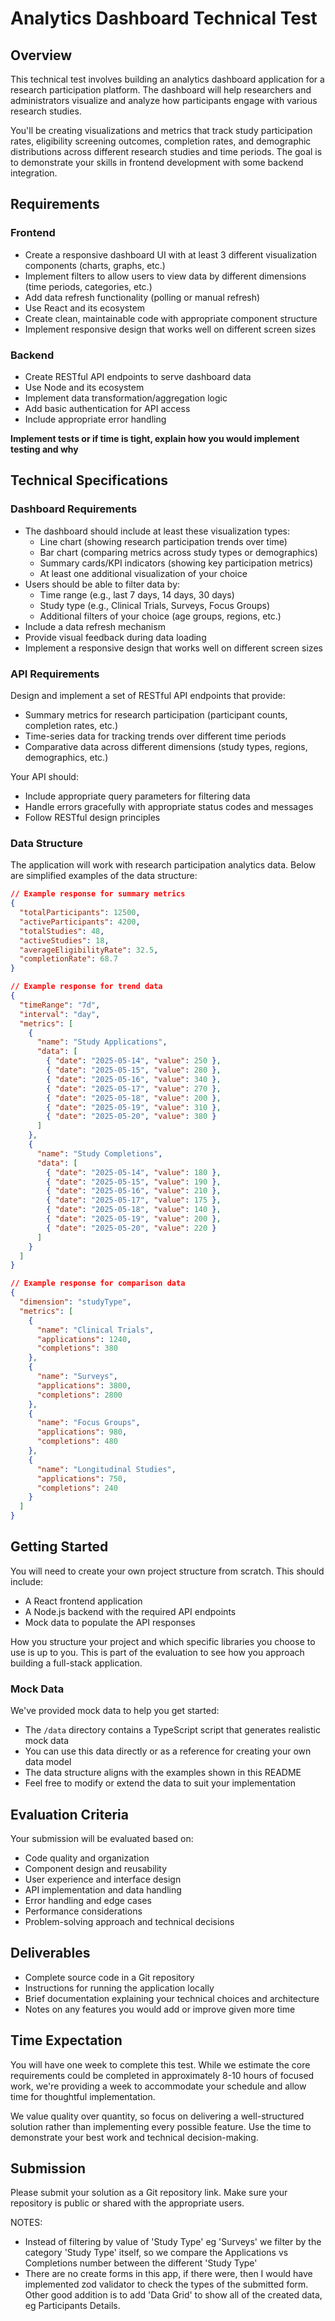 # Analytics Dashboard Technical Test

## Overview

This technical test involves building an analytics dashboard application for a research participation platform. The dashboard will help researchers and administrators visualize and analyze how participants engage with various research studies.

You'll be creating visualizations and metrics that track study participation rates, eligibility screening outcomes, completion rates, and demographic distributions across different research studies and time periods. The goal is to demonstrate your skills in frontend development with some backend integration.

## Requirements

### Frontend

- Create a responsive dashboard UI with at least 3 different visualization components (charts, graphs, etc.)
- Implement filters to allow users to view data by different dimensions (time periods, categories, etc.)
- Add data refresh functionality (polling or manual refresh)
- Use React and its ecosystem
- Create clean, maintainable code with appropriate component structure
- Implement responsive design that works well on different screen sizes

### Backend

- Create RESTful API endpoints to serve dashboard data
- Use Node and its ecosystem
- Implement data transformation/aggregation logic
- Add basic authentication for API access
- Include appropriate error handling

**Implement tests or if time is tight, explain how you would implement testing and why**

## Technical Specifications

### Dashboard Requirements

- The dashboard should include at least these visualization types:
    - Line chart (showing research participation trends over time)
    - Bar chart (comparing metrics across study types or demographics)
    - Summary cards/KPI indicators (showing key participation metrics)
    - At least one additional visualization of your choice
- Users should be able to filter data by:
    - Time range (e.g., last 7 days, 14 days, 30 days)
    - Study type (e.g., Clinical Trials, Surveys, Focus Groups)
    - Additional filters of your choice (age groups, regions, etc.)
- Include a data refresh mechanism
- Provide visual feedback during data loading
- Implement a responsive design that works well on different screen sizes

### API Requirements

Design and implement a set of RESTful API endpoints that provide:

- Summary metrics for research participation (participant counts, completion rates, etc.)
- Time-series data for tracking trends over different time periods
- Comparative data across different dimensions (study types, regions, demographics, etc.)

Your API should:

- Include appropriate query parameters for filtering data
- Handle errors gracefully with appropriate status codes and messages
- Follow RESTful design principles

### Data Structure

The application will work with research participation analytics data. Below are simplified examples of the data structure:

```json
// Example response for summary metrics
{
  "totalParticipants": 12500,
  "activeParticipants": 4200,
  "totalStudies": 48,
  "activeStudies": 18,
  "averageEligibilityRate": 32.5,
  "completionRate": 68.7
}

// Example response for trend data
{
  "timeRange": "7d",
  "interval": "day",
  "metrics": [
    {
      "name": "Study Applications",
      "data": [
        { "date": "2025-05-14", "value": 250 },
        { "date": "2025-05-15", "value": 280 },
        { "date": "2025-05-16", "value": 340 },
        { "date": "2025-05-17", "value": 270 },
        { "date": "2025-05-18", "value": 200 },
        { "date": "2025-05-19", "value": 310 },
        { "date": "2025-05-20", "value": 380 }
      ]
    },
    {
      "name": "Study Completions",
      "data": [
        { "date": "2025-05-14", "value": 180 },
        { "date": "2025-05-15", "value": 190 },
        { "date": "2025-05-16", "value": 210 },
        { "date": "2025-05-17", "value": 175 },
        { "date": "2025-05-18", "value": 140 },
        { "date": "2025-05-19", "value": 200 },
        { "date": "2025-05-20", "value": 220 }
      ]
    }
  ]
}

// Example response for comparison data
{
  "dimension": "studyType",
  "metrics": [
    {
      "name": "Clinical Trials",
      "applications": 1240,
      "completions": 380
    },
    {
      "name": "Surveys",
      "applications": 3800,
      "completions": 2800
    },
    {
      "name": "Focus Groups",
      "applications": 980,
      "completions": 480
    },
    {
      "name": "Longitudinal Studies",
      "applications": 750,
      "completions": 240
    }
  ]
}
```

## Getting Started

You will need to create your own project structure from scratch. This should include:

- A React frontend application
- A Node.js backend with the required API endpoints
- Mock data to populate the API responses

How you structure your project and which specific libraries you choose to use is up to you. This is part of the evaluation to see how you approach building a full-stack application.

### Mock Data

We've provided mock data to help you get started:

- The `/data` directory contains a TypeScript script that generates realistic mock data
- You can use this data directly or as a reference for creating your own data model
- The data structure aligns with the examples shown in this README
- Feel free to modify or extend the data to suit your implementation

## Evaluation Criteria

Your submission will be evaluated based on:

- Code quality and organization
- Component design and reusability
- User experience and interface design
- API implementation and data handling
- Error handling and edge cases
- Performance considerations
- Problem-solving approach and technical decisions

## Deliverables

- Complete source code in a Git repository
- Instructions for running the application locally
- Brief documentation explaining your technical choices and architecture
- Notes on any features you would add or improve given more time

## Time Expectation

You will have one week to complete this test. While we estimate the core requirements could be completed in approximately 8-10 hours of focused work, we're providing a week to accommodate your schedule and allow time for thoughtful implementation.

We value quality over quantity, so focus on delivering a well-structured solution rather than implementing every possible feature. Use the time to demonstrate your best work and technical decision-making.

## Submission

Please submit your solution as a Git repository link. Make sure your repository is public or shared with the appropriate users.

NOTES:

- Instead of filtering by value of 'Study Type' eg 'Surveys' we filter by the category 'Study Type' itself, so we compare the Applications vs Completions number between the different 'Study Type'
- There are no create forms in this app, if there were, then I would have implemented zod validator to check the types of the submitted form. Other good addition is to add 'Data Grid' to show all of the created data, eg Participants Details.
